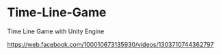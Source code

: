 # Time-Line-Game
Time Line Game with Unity Engine

https://web.facebook.com/100010673135930/videos/1303710744362797
